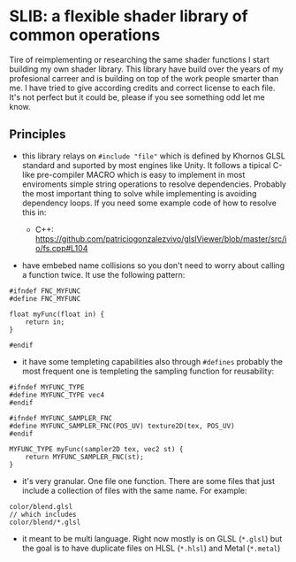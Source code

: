 # SLIB: a flexible shader library of common operations 

Tire of reimplementing or researching the same shader functions I start building my own shader library. This library have build over the years of my profesional carreer and is building on top of the work people smarter than me. I have tried to give according credits and correct license to each file. It's not perfect but it could be, please if you see something odd let me know.

## Principles

* this library relays on `#include "file"` which is defined by Khornos GLSL standard and suported by most engines like Unity. It follows a tipical C-like pre-compiler MACRO which is easy to implement in most enviroments simple string operations to resolve dependencies. Probably the most important thing to solve while implementing is avoiding dependency loops. If you need some example code of how to resolve this in:
    * C++: https://github.com/patriciogonzalezvivo/glslViewer/blob/master/src/io/fs.cpp#L104

* have embebed name collisions so you don't need to worry about calling a function twice. It use the following pattern:

```
#ifndef FNC_MYFUNC
#define FNC_MYFUNC

float myFunc(float in) {
    return in;
}

#endif
```

* it have some templeting capabilities also through `#defines` probably the most frequent one is templeting the sampling function for reusability:

```
#ifndef MYFUNC_TYPE
#define MYFUNC_TYPE vec4
#endif

#ifndef MYFUNC_SAMPLER_FNC
#define MYFUNC_SAMPLER_FNC(POS_UV) texture2D(tex, POS_UV)
#endif

MYFUNC_TYPE myFunc(sampler2D tex, vec2 st) {
    return MYFUNC_SAMPLER_FNC(st);
}
```

* it's very granular. One file one function. There are some files that just include a collection of files with the same name. For example:

```
color/blend.glsl
// which includes
color/blend/*.glsl
```

* it meant to be multi language. Right now mostly is on GLSL (`*.glsl`) but the goal is to have duplicate files on HLSL (`*.hlsl`) and Metal (`*.metal`)

